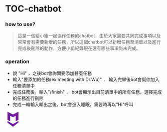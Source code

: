 # TOC-chatbot

### how to use?
> 這是一個給小組一起協作任務的chatbot，由於大家需要共同完成事項以及常常會有需要新增的任務，所以這個chatbot可以新增任務至清單以及進行完成後刪除的動作，方便小組紀錄現在還有哪些事項尚未完成。

### operation
+ 說 "Hi" ，之後bot會詢問要添加甚麼任務
+ 輸入"要添加的任務(ex:meeting with Dr.Wu)" ， 輸入完畢後bot會幫你加入任務清單中
+ 完成任務後，輸入"/finish" ， bot會顯示出目前清單中的所有任務，選擇完成的任務進行刪除
+ 完成一輪輸入輸出之後，bot會進入睡眠，需要時再以"Hi"呼叫

![alt text](https://github.com/adam-p/markdown-here/raw/master/src/common/images/icon48.png "Logo 標題文字範例一")
